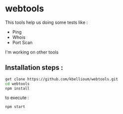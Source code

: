 # webtools

This tools help us doing some tests like :

 - Ping
 - Whois
 - Port Scan

I'm working on other tools


Installation steps :
--------------------


```bash
get clone https://github.com/kbellioum/webtools.git
cd webtools
npm install
```
to execute :
```bash
npm start
```
